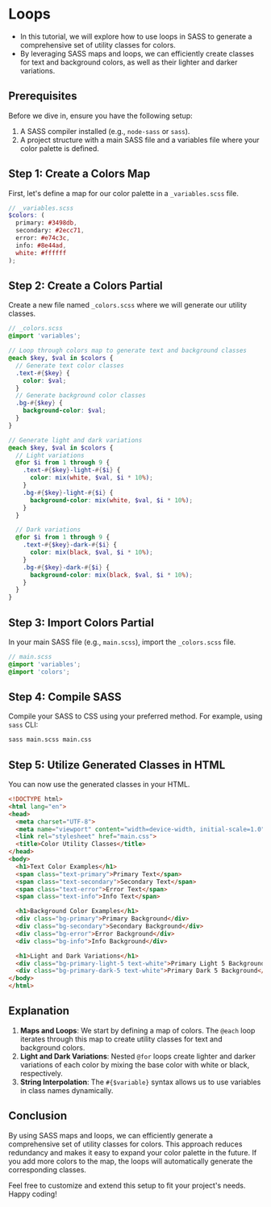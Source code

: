 # Loops

- In this tutorial, we will explore how to use loops in SASS to generate a comprehensive set of utility classes for colors.
- By leveraging SASS maps and loops, we can efficiently create classes for text and background colors, as well as their lighter and darker variations.

## Prerequisites

Before we dive in, ensure you have the following setup:

1. A SASS compiler installed (e.g., `node-sass` or `sass`).
2. A project structure with a main SASS file and a variables file where your color palette is defined.

## Step 1: Create a Colors Map

First, let's define a map for our color palette in a `_variables.scss` file.

```scss
// _variables.scss
$colors: (
  primary: #3498db,
  secondary: #2ecc71,
  error: #e74c3c,
  info: #8e44ad,
  white: #ffffff
);
```

## Step 2: Create a Colors Partial

Create a new file named `_colors.scss` where we will generate our utility classes.

```scss
// _colors.scss
@import 'variables';

// Loop through colors map to generate text and background classes
@each $key, $val in $colors {
  // Generate text color classes
  .text-#{$key} {
    color: $val;
  }
  // Generate background color classes
  .bg-#{$key} {
    background-color: $val;
  }
}

// Generate light and dark variations
@each $key, $val in $colors {
  // Light variations
  @for $i from 1 through 9 {
    .text-#{$key}-light-#{$i} {
      color: mix(white, $val, $i * 10%);
    }
    .bg-#{$key}-light-#{$i} {
      background-color: mix(white, $val, $i * 10%);
    }
  }

  // Dark variations
  @for $i from 1 through 9 {
    .text-#{$key}-dark-#{$i} {
      color: mix(black, $val, $i * 10%);
    }
    .bg-#{$key}-dark-#{$i} {
      background-color: mix(black, $val, $i * 10%);
    }
  }
}
```

## Step 3: Import Colors Partial

In your main SASS file (e.g., `main.scss`), import the `_colors.scss` file.

```scss
// main.scss
@import 'variables';
@import 'colors';
```

## Step 4: Compile SASS

Compile your SASS to CSS using your preferred method. For example, using `sass` CLI:

```bash
sass main.scss main.css
```

## Step 5: Utilize Generated Classes in HTML

You can now use the generated classes in your HTML.

```html
<!DOCTYPE html>
<html lang="en">
<head>
  <meta charset="UTF-8">
  <meta name="viewport" content="width=device-width, initial-scale=1.0">
  <link rel="stylesheet" href="main.css">
  <title>Color Utility Classes</title>
</head>
<body>
  <h1>Text Color Examples</h1>
  <span class="text-primary">Primary Text</span>
  <span class="text-secondary">Secondary Text</span>
  <span class="text-error">Error Text</span>
  <span class="text-info">Info Text</span>

  <h1>Background Color Examples</h1>
  <div class="bg-primary">Primary Background</div>
  <div class="bg-secondary">Secondary Background</div>
  <div class="bg-error">Error Background</div>
  <div class="bg-info">Info Background</div>

  <h1>Light and Dark Variations</h1>
  <div class="bg-primary-light-5 text-white">Primary Light 5 Background</div>
  <div class="bg-primary-dark-5 text-white">Primary Dark 5 Background</div>
</body>
</html>
```

## Explanation

1. **Maps and Loops**: We start by defining a map of colors. The `@each` loop iterates through this map to create utility classes for text and background colors.
2. **Light and Dark Variations**: Nested `@for` loops create lighter and darker variations of each color by mixing the base color with white or black, respectively.
3. **String Interpolation**: The `#{$variable}` syntax allows us to use variables in class names dynamically.

## Conclusion

By using SASS maps and loops, we can efficiently generate a comprehensive set of utility classes for colors. This approach reduces redundancy and makes it easy to expand your color palette in the future. If you add more colors to the map, the loops will automatically generate the corresponding classes.

Feel free to customize and extend this setup to fit your project's needs. Happy coding!
